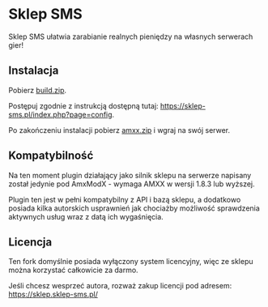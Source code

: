 # Sklep SMS

Sklep SMS ułatwia zarabianie realnych pieniędzy na własnych serwerach gier!

## Instalacja
Pobierz [build.zip](https://github.com/TheDoctor0/sklep-sms/releases/latest).

Postępuj zgodnie z instrukcją dostępną tutaj: https://sklep-sms.pl/index.php?page=config.

Po zakończeniu instalacji pobierz [amxx.zip](https://github.com/TheDoctor0/sklep-sms/releases/latest) i wgraj na swój serwer.

## Kompatybilność
Na ten moment plugin działający jako silnik sklepu na serwerze napisany został jedynie pod AmxModX - wymaga AMXX w wersji 1.8.3 lub wyższej.

Plugin ten jest w pełni kompatybilny z API i bazą sklepu, a dodatkowo posiada kilka autorskich usprawnień jak chociażby możliwość sprawdzenia aktywnych usług wraz z datą ich wygaśnięcia.

## Licencja
Ten fork domyślnie posiada wyłączony system licencyjny, więc ze sklepu można korzystać całkowicie za darmo.

Jeśli chcesz wesprzeć autora, rozważ zakup licencji pod adresem: https://sklep.sklep-sms.pl/
